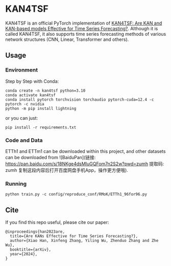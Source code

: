 # KAN4TSF

KAN4TSF is an official PyTorch implementation of [KAN4TSF: Are KAN and KAN-based models Effective for Time Series Forecasting?](https://arxiv.org/pdf/2408.11306). 
Although it is called KAN4TSF, it also supports time series forecasting methods of various network structures (CNN, Linear, Transformer and others).

## Usage

### Environment
Step by Step with Conda:
```shell
conda create -n kan4tsf python=3.10
conda activate kan4tsf
conda install pytorch torchvision torchaudio pytorch-cuda=12.4 -c pytorch -c nvidia
python -m pip install lightning
```

or you can just:
```shell
pip install -r requirements.txt
```

### Code and Data
ETTh1 and ETTm1 can be downloaded within this project, and other datasets can be downloaded from ![BaiduPan](链接: https://pan.baidu.com/s/18NKge4dsMIuGQFom7n2S2w?pwd=zumh 提取码: zumh 复制这段内容后打开百度网盘手机App，操作更方便哦).

### Running
```shell
python train.py -c config/reproduce_conf/RMoK/ETTh1_96for96.py
```

## Cite
If you find this repo useful, please cite our paper:
```
@inproceedings{han2023are,
  title={Are KANs Effective for Time Series Forecasting?},
  author={Xiao Han, Xinfeng Zhang, Yiling Wu, Zhenduo Zhang and Zhe Wu},
  booktitle={arXiv},
  year={2024},
}
```
